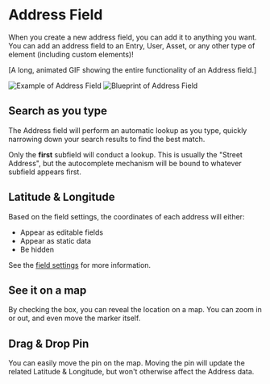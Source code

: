 # Address Field

When you create a new address field, you can add it to anything you want. You can add an address field to an Entry, User, Asset, or any other type of element (including custom elements)!

[A long, animated GIF showing the entire functionality of an Address field.]

<img class="dropshadow" :src="$withBase('/images/address-field/address.png')" alt="Example of Address Field">

<img class="dropshadow" :src="$withBase('/images/address-field/blueprint-address-field.png')" alt="Blueprint of Address Field">

## Search as you type

The Address field will perform an automatic lookup as you type, quickly narrowing down your search results to find the best match.

Only the **first** subfield will conduct a lookup. This is usually the "Street Address", but the autocomplete mechanism will be bound to whatever subfield appears first.

## Latitude & Longitude

Based on the field settings, the coordinates of each address will either:

 - Appear as editable fields
 - Appear as static data
 - Be hidden
 
See the [field settings](/address-field/settings/#display-coordinates) for more information.

## See it on a map

By checking the box, you can reveal the location on a map. You can zoom in or out, and even move the marker itself.

## Drag & Drop Pin

You can easily move the pin on the map. Moving the pin will update the related Latitude & Longitude, but won't otherwise affect the Address data.
